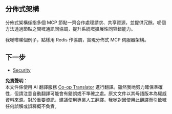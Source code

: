 <!--
CO_OP_TRANSLATOR_METADATA:
{
  "original_hash": "9730a53698bf9df8166d0080a8d5b61f",
  "translation_date": "2025-06-02T19:52:19+00:00",
  "source_file": "05-AdvancedTopics/mcp-scaling/README.md",
  "language_code": "hk"
}
-->
## 分佈式架構

分佈式架構係指多個 MCP 節點一齊合作處理請求、共享資源，並提供冗餘。呢個方法透過節點之間嘅通訊同協調，提升系統嘅擴展性同容錯能力。

我哋嚟睇個例子，點樣用 Redis 作協調，實現分佈式 MCP 伺服器架構。

## 下一步

- [Security](../mcp-security/README.md)

**免責聲明**：  
本文件係使用 AI 翻譯服務 [Co-op Translator](https://github.com/Azure/co-op-translator) 進行翻譯。雖然我哋努力確保準確性，但請注意自動翻譯可能會有錯誤或不準確之處。原文文件以其母語版本為權威資料來源。對於重要資訊，建議使用專業人工翻譯。我哋對因使用此翻譯而引致嘅任何誤解或誤釋概不負責。